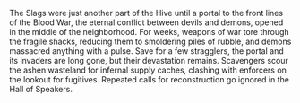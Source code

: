 The Slags were just another part of the Hive until a portal to the front lines of the Blood War, the eternal conflict between devils and demons, opened in the middle of the neighborhood. For weeks, weapons of war tore through the fragile shacks, reducing them to smoldering piles of rubble, and demons massacred anything with a pulse. Save for a few stragglers, the portal and its invaders are long gone, but their devastation remains. Scavengers scour the ashen wasteland for infernal supply caches, clashing with enforcers on the lookout for fugitives. Repeated calls for reconstruction go ignored in the Hall of Speakers.